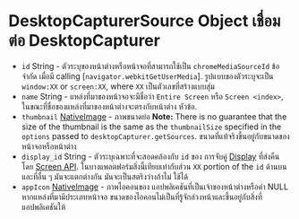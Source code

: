 # DesktopCapturerSource Object เชื่อมต่อ DesktopCapturer

* `id` String - ตัวระบุของหน้าต่างหรือหน้าจอที่สามารถใช้เป็น `chromeMediaSourceId` ข้อ จำกัด เมื่อมี calling [`navigator.webkitGetUserMedia`]. รูปแบบของตัวระบุจะเป็น `window:XX` or `screen:XX`, where `XX` เป็นตัวเลขที่สร้างแบบสุ่ม
* `name` String - แหล่งที่มาของหน้าจอจะมีชื่อว่า `Entire Screen` หรือ `Screen <index>`, ในขณะที่ชื่อของแหล่งที่มาของหน้าต่างจะตรงกับหน้าต่าง หัวข้อ.
* `thumbnail` [NativeImage](../native-image.md) - ภาพขนาดย่อ **Note:** There is no guarantee that the size of the thumbnail is the same as the `thumbnailSize` specified in the `options` passed to `desktopCapturer.getSources`. ขนาดที่แท้จริงขึ้นอยู่กับขนาดของ หน้าจอหรือหน้าต่าง
* `display_id` String - ตัวระบุเฉพาะที่จะสอดคล้องกับ `id` ของ การจับคู่ [Display](display.md) ที่ส่งคืนโดย [Screen API](../screen.md). ในบางแพลตฟอร์มสิ่งนี้เทียบเท่ากับส่วน `XX` portion of the `id` ด้านบนและที่อื่น ๆ มันจะแตกต่างกัน มันจะเป็นสตริงว่างถ้าไม่ ใช้ได้
* `appIcon` [NativeImage](../native-image.md) - ภาพไอคอนของ แอปพลิเคชันที่เป็นเจ้าของหน้าต่างหรือค่า NULL หากแหล่งที่มามีประเภทหน้าจอ ขนาดของไอคอนไม่เป็นที่รู้จักล่วงหน้าและขึ้นอยู่กับสิ่งที่ แอปพลิเคชันให้
